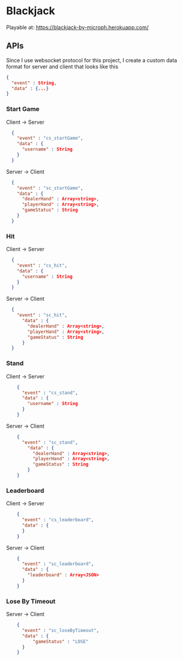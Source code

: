 # Blackjack

Playable at: https://blackjack-by-microph.herokuapp.com/
  
## APIs<br/>
Since I use websocket protocol for this project, I create a custom data format for server and client that looks like this
```json
{
  "event" : String,
  "data" : {...}
}
```

### Start Game<br/>

Client -> Server
```json
  {
    "event" : "cs_startGame",
    "data" : {
      "username" : String
    }
  }
```
Server -> Client
```json
  {
    "event" : "sc_startGame",
    "data" : {
      "dealerHand" : Array<string>,
      "playerHand" : Array<string>,
      "gameStatus" : String
    }
  }
```
  
### Hit<br/>

Client -> Server
```json
  {
    "event" : "cs_hit",
    "data" : {
      "username" : String
    }
  }
```
Server -> Client
```json
  {
    "event" : "sc_hit",
      "data" : {
        "dealerHand" : Array<string>,
        "playerHand" : Array<string>,
        "gameStatus" : String
      }
  }
```

### Stand<br/>

Client -> Server
```json
    {
      "event" : "cs_stand",
      "data" : {
        "username" : String
      }
    }
``` 
Server -> Client
```json
    {
      "event" : "sc_stand",
        "data" : {
          "dealerHand" : Array<string>,
          "playerHand" : Array<string>,
          "gameStatus" : String
        }
    }
```
 
### Leaderboard<br/>

Client -> Server
```json
    {
      "event" : "cs_leaderboard",
      "data" : {
      }
    }
```
Server -> Client
```json
    {
      "event" : "sc_leaderboard",
      "data" : {
        "leaderboard" : Array<JSON>
      }
    }
```
### Lose By Timeout<br/>

Server -> Client
```json
    {
      "event" : "sc_loseByTimeout",
      "data" : {
          "gameStatus" : "LOSE"
      }
    }
```
